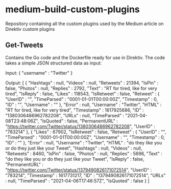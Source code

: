 # medium-build-custom-plugins
 Repository containing all the custom plugins used by the Medium article on Direktiv custom plugins

## Get-Tweets

Contains the Go code and the Dockerfile ready for use in Direktiv. The code takes a simple JSON structured data as input:

Input:
 {
   "username" : "Twitter"
 }
 
Output:
[
   {
      "Hashtags" : null,
      "Videos" : null,
      "Retweets" : 21394,
      "IsPin" : false,
      "Photos" : null,
      "Replies" : 2792,
      "Text" : "RT for tired, like for very tired",
      "IsReply" : false,
      "Likes" : 118543,
      "IsRetweet" : false,
      "Retweet" : {
         "UserID" : "",
         "TimeParsed" : "0001-01-01T00:00:00Z",
         "Timestamp" : 0,
         "ID" : "",
         "Username" : ""
      },
      "Error" : null,
      "Username" : "Twitter",
      "HTML" : "RT for tired, like for very tired",
      "Timestamp" : 1617925686,
      "ID" : "1380306486962782208",
      "URLs" : null,
      "TimeParsed" : "2021-04-08T23:48:06Z",
      "IsQuoted" : false,
      "PermanentURL" : "https://twitter.com/Twitter/status/1380306486962782208",
      "UserID" : "783214"
   },
   {
      "Likes" : 67902,
      "IsRetweet" : false,
      "Retweet" : {
         "UserID" : "",
         "TimeParsed" : "0001-01-01T00:00:00Z",
         "Username" : "",
         "Timestamp" : 0,
         "ID" : ""
      },
      "Error" : null,
      "Username" : "Twitter",
      "HTML" : "do they like you or do they just like your Tweet",
      "Hashtags" : null,
      "Videos" : null,
      "Retweets" : 8460,
      "IsPin" : false,
      "Photos" : null,
      "Replies" : 5696,
      "Text" : "do they like you or do they just like your Tweet",
      "IsReply" : false,
      "PermanentURL" : "https://twitter.com/Twitter/status/1379490826171072514",
      "UserID" : "783214",
      "Timestamp" : 1617731217,
      "ID" : "1379490826171072514",
      "URLs" : null,
      "TimeParsed" : "2021-04-06T17:46:57Z",
      "IsQuoted" : false
   }
]   
